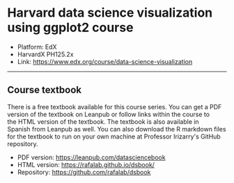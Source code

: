 # Harvard data science visualization using ggplot2 course

- Platform: EdX
- HarvardX PH125.2x
- Link: https://www.edx.org/course/data-science-visualization

------

## Course textbook
There is a free textbook available for this course series. You can get a PDF version of the textbook on Leanpub or follow links within the course to the HTML version of the textbook. The textbook is also available in Spanish from Leanpub as well. You can also download the R markdown files for the textbook to run on your own machine at Professor Irizarry's GitHub repository.

* PDF version: https://leanpub.com/datasciencebook
* HTML version: https://rafalab.github.io/dsbook/
* Repository: https://github.com/rafalab/dsbook 

